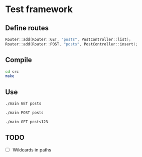 # Test framework

## Define routes

```c++
Router::add(Router::GET, "posts", PostController::list);
Router::add(Router::POST, "posts", PostController::insert);
```

## Compile

```sh
cd src
make
```

## Use

```sh
./main GET posts
```

```sh
./main POST posts
```

```sh
./main GET posts123
```

## TODO

* [ ] Wildcards in paths